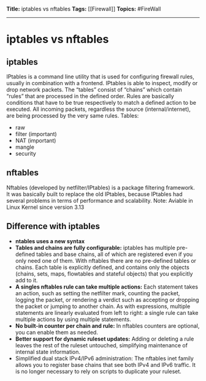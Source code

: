 **Title:** iptables vs nftables
**Tags:** [[Firewall]]
**Topics:** #FireWall 

---
# iptables vs nftables
## iptables
IPtables is a command line utility that is used for configuring firewall rules, usually in combination with a frontend. IPtables is able to inspect, modify or drop network packets. The “tables” consist of “chains” which contain “rules” that are processed in the defined order.
Rules are basically conditions that have to be true respectively to match a defined action to be executed. All incoming packets, regardless the source (internal/internet), are being processed by the very same rules.
Tables:
- raw
- filter (important)
- NAT (important)
- mangle
- security

## nftables
Nftables (developed by netfilter/IPtables) is a package filtering framework. It was basically built to replace the old IPtables, because IPtables had several problems in terms of performance and scalability.
Note: Aviable in Linux Kernel since version 3.13

## Difference with iptables
- **ntables uses a new syntax**
- **Tables and chains are fully configurable:** iptables has multiple pre-defined tables and base chains, all of which are registered even if you only need one of them. With nftables there are no pre-defined tables or chains. Each table is explicitly defined, and contains only the objects (chains, sets, maps, flowtables and stateful objects) that you explicitly add to it.
- **A singles nftables rule can take multiple actions:** Each statement takes an action, such as setting the netfilter mark, counting the packet, logging the packet, or rendering a verdict such as accepting or dropping the packet or jumping to another chain. As with expressions, multiple statements are linearly evaluated from left to right: a single rule can take multiple actions by using multiple statements.
- **No built-in counter per chain and rule:** In nftables counters are optional, you can enable them as needed.
- **Better support for dynamic ruleset updates:** Adding or deleting a rule leaves the rest of the ruleset untouched, simplifying maintenance of internal state information.
- Simplified dual stack IPv4/IPv6 administration: The nftables inet family allows you to register base chains that see both IPv4 and IPv6 traffic. It is no longer necessary to rely on scripts to duplicate your ruleset.